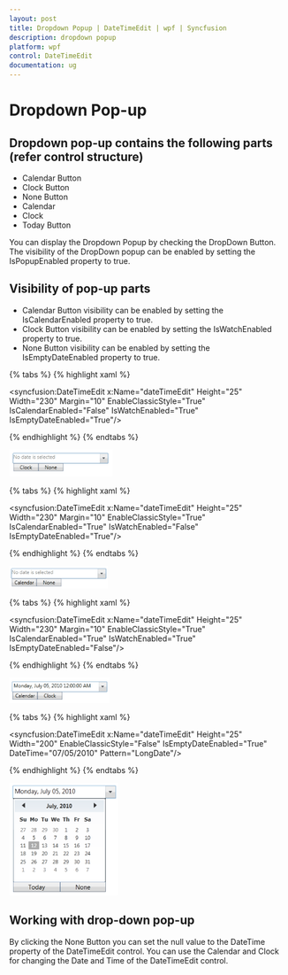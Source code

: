 ```yaml
---
layout: post
title: Dropdown Popup | DateTimeEdit | wpf | Syncfusion
description: dropdown popup
platform: wpf
control: DateTimeEdit
documentation: ug
---
```


# Dropdown Pop-up

## Dropdown pop-up contains the following parts (refer control structure)

* Calendar Button
* Clock Button
* None Button
* Calendar
* Clock
* Today Button

You can display the Dropdown Popup by checking the DropDown Button. The visibility of the DropDown popup can be enabled by setting the IsPopupEnabled property to true.

## Visibility of pop-up parts

* Calendar Button visibility can be enabled by setting the IsCalendarEnabled property to true. 
* Clock Button visibility can be enabled by setting the IsWatchEnabled property to true. 
* None Button visibility can be enabled by setting the IsEmptyDateEnabled property to true.

{% tabs %}
{% highlight xaml %}

<syncfusion:DateTimeEdit x:Name="dateTimeEdit" Height="25" Width="230" Margin="10" EnableClassicStyle="True"   IsCalendarEnabled="False" IsWatchEnabled="True" IsEmptyDateEnabled="True"/>

{% endhighlight %}
{% endtabs %}

![](Dropdown-Popup_images/Dropdown-Popup_img1.png)

{% tabs %}
{% highlight xaml %}

<syncfusion:DateTimeEdit x:Name="dateTimeEdit" Height="25" Width="230" Margin="10" EnableClassicStyle="True"  IsCalendarEnabled="True" IsWatchEnabled="False" IsEmptyDateEnabled="True"/>

{% endhighlight  %}
{% endtabs %}

![](Dropdown-Popup_images/Dropdown-Popup_img2.png)

{% tabs %}
{% highlight xaml %}

<syncfusion:DateTimeEdit x:Name="dateTimeEdit" Height="25" Width="230" Margin="10" EnableClassicStyle="True" IsCalendarEnabled="True" IsWatchEnabled="True" IsEmptyDateEnabled="False"/>

{% endhighlight %}
{% endtabs %}

![](Dropdown-Popup_images/Dropdown-Popup_img3.png)

{% tabs %}
{% highlight xaml %}

<syncfusion:DateTimeEdit x:Name="dateTimeEdit" Height="25" Width="200" EnableClassicStyle="False" IsEmptyDateEnabled="True"  DateTime="07/05/2010" Pattern="LongDate"/>

{% endhighlight  %}
{% endtabs %}

![](Dropdown-Popup_images/Dropdown-Popup_img4.png)

## Working with drop-down pop-up

By clicking the None Button you can set the null value to the DateTime property of the DateTimeEdit control. You can use the Calendar and Clock for changing the Date and Time of the DateTimeEdit control.
